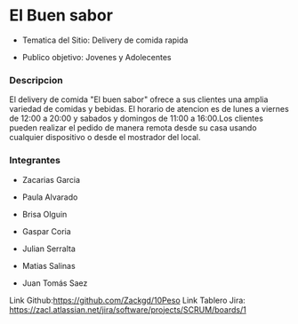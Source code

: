 # El Buen sabor
- Tematica del Sitio: Delivery de comida rapida 

- Publico objetivo: Jovenes y Adolecentes

### Descripcion

El delivery de comida "El buen sabor" ofrece a sus clientes una amplia variedad de comidas y bebidas. El horario de atencion es de lunes a viernes de 12:00 a 20:00 y sabados y domingos de 11:00 a 16:00.Los clientes pueden realizar el pedido de manera remota desde su casa usando cualquier dispositivo o desde el mostrador del local.

### Integrantes

- Zacarias Garcia

- Paula Alvarado

- Brisa Olguin

- Gaspar Coria

- Julian Serralta 

- Matias Salinas

- Juan Tomás Saez

Link Github:https://github.com/Zackgd/10Peso
Link Tablero Jira: https://zacl.atlassian.net/jira/software/projects/SCRUM/boards/1

